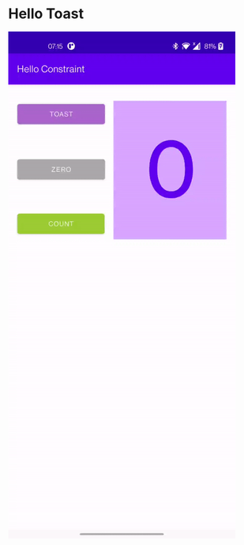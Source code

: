 # Hello Toast
![hello_toast](https://github.com/roshanbhatta/The-Layout-Editor/blob/hello_constraint/hello_constraint.gif)